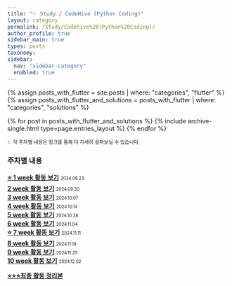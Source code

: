 ```yaml
---
title: "✨ Study / CodeHive (Python Coding)"
layout: category
permalink: /Study/Codehive%20(Python%20Coding)/
author_profile: true
sidebar_main: true
types: posts
taxonomy:
sidebar:
  nav: "sidebar-category"
  enabled: true
---  
```



{% assign posts_with_flutter = site.posts | where: "categories", "flutter" %}
{% assign posts_with_flutter_and_solutions = posts_with_flutter | where: "categories", "solutions" %}

{% for post in posts_with_flutter_and_solutions %}
  {% include archive-single.html type=page.entries_layout %}
{% endfor %}  



<span style="font-size:80%">✨ 각 주차별 내용은 링크를 통해 더 자세히 살펴보실 수 있습니다.</span><br>  


### 주차별 내용

**[⭐ 1 week 활동 보기](/Study/codehive-details/1week)**
<span style="font-size:70%">2024.09.23</span><br>
**[2 week 활동 보기](/Study/codehive-details/2week)**
<span style="font-size:70%">2024.09.30</span><br>
**[3 week 활동 보기](/Study/codehive-details/3week)**
<span style="font-size:70%">2024.10.07</span><br>
**[4 week 활동 보기](/Study/codehive-details/4week)**
<span style="font-size:70%">2024.10.14</span><br>
**[5 week 활동 보기](/Study/codehive-details/5week)**
<span style="font-size:70%">2024.10.28</span><br>
**[6 week 활동 보기](/Study/codehive-details/6week)**
<span style="font-size:70%">2024.11.04</span><br>
**[⭐ 7 week 활동 보기](/Study/codehive-details/7week)**
<span style="font-size:70%">2024.11.11</span><br>
**[8 week 활동 보기](/Study/codehive-details/8week)**
<span style="font-size:70%">2024.11.18</span><br>
**[9 week 활동 보기](/Study/codehive-details/9week)**
<span style="font-size:70%">2024.11.25</span><br>
**[10 week 활동 보기](/Study/codehive-details/10week)**
<span style="font-size:70%">2024.12.02</span><br/>  

<span style="color:yellow"> **[⭐⭐⭐최종 활동 정리본](/Study/codehive-details/lastweek)** </span>  

<br/>
